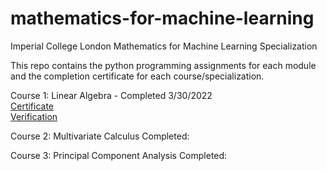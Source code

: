 # mathematics-for-machine-learning
Imperial College London 
Mathematics for Machine Learning Specialization

This repo contains the python programming assignments for each module and the completion certificate for each course/specialization.

Course 1: Linear Algebra - Completed 3/30/2022<br/>
[Certificate](linear-algebra/certificate03302022.pdf)<br/>
[Verification](https://coursera.org/share/4509bf123f61b6795695bab3210f0205)


Course 2: Multivariate Calculus
Completed:

Course 3: Principal Component Analysis
Completed: 
